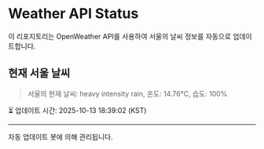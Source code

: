 
# Weather API Status

이 리포지토리는 OpenWeather API를 사용하여 서울의 날씨 정보를 자동으로 업데이트합니다.

## 현재 서울 날씨
> 서울의 현재 날씨: heavy intensity rain, 온도: 14.76°C, 습도: 100%

⏳ 업데이트 시간: 2025-10-13 18:39:02 (KST)

---
자동 업데이트 봇에 의해 관리됩니다.
